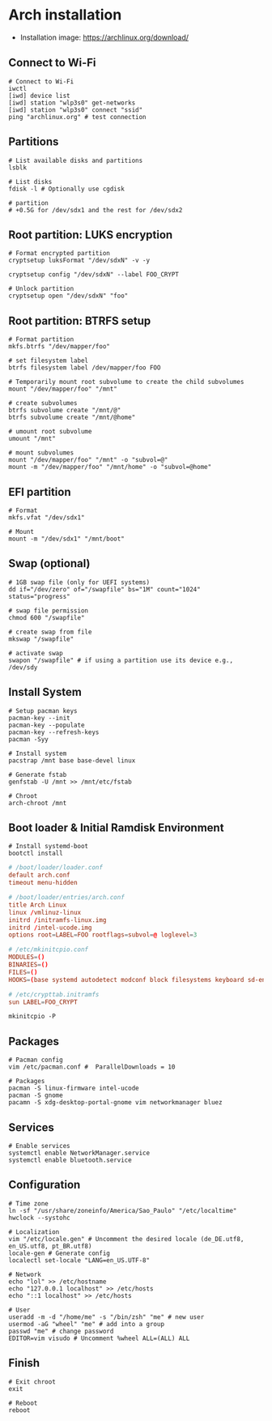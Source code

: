# Arch installation

- Installation image: <https://archlinux.org/download/>

## Connect to Wi-Fi

```shell
# Connect to Wi-Fi
iwctl
[iwd] device list
[iwd] station "wlp3s0" get-networks
[iwd] station "wlp3s0" connect "ssid"
ping "archlinux.org" # test connection
```

## Partitions

```shell
# List available disks and partitions
lsblk

# List disks
fdisk -l # Optionally use cgdisk

# partition
# +0.5G for /dev/sdx1 and the rest for /dev/sdx2
```

## Root partition: LUKS encryption

```shell
# Format encrypted partition
cryptsetup luksFormat "/dev/sdxN" -v -y

cryptsetup config "/dev/sdxN" --label FOO_CRYPT

# Unlock partition
cryptsetup open "/dev/sdxN" "foo"
```

## Root partition: BTRFS setup

```shell
# Format partition
mkfs.btrfs "/dev/mapper/foo"

# set filesystem label
btrfs filesystem label /dev/mapper/foo FOO

# Temporarily mount root subvolume to create the child subvolumes
mount "/dev/mapper/foo" "/mnt"

# create subvolumes
btrfs subvolume create "/mnt/@"
btrfs subvolume create "/mnt/@home"

# umount root subvolume
umount "/mnt"

# mount subvolumes
mount "/dev/mapper/foo" "/mnt" -o "subvol=@"
mount -m "/dev/mapper/foo" "/mnt/home" -o "subvol=@home"
```

## EFI partition

```shell
# Format
mkfs.vfat "/dev/sdx1"

# Mount
mount -m "/dev/sdx1" "/mnt/boot"
```

## Swap (optional)

```shell
# 1GB swap file (only for UEFI systems)
dd if="/dev/zero" of="/swapfile" bs="1M" count="1024" status="progress"

# swap file permission
chmod 600 "/swapfile"

# create swap from file
mkswap "/swapfile"

# activate swap
swapon "/swapfile" # if using a partition use its device e.g., /dev/sdy
```

## Install System

```shell
# Setup pacman keys
pacman-key --init
pacman-key --populate
pacman-key --refresh-keys
pacman -Syy
```

```shell
# Install system
pacstrap /mnt base base-devel linux

# Generate fstab
genfstab -U /mnt >> /mnt/etc/fstab

# Chroot
arch-chroot /mnt
```

## Boot loader & Initial Ramdisk Environment

```shell
# Install systemd-boot
bootctl install
```

```conf
# /boot/loader/loader.conf
default arch.conf
timeout menu-hidden
```

```conf
# /boot/loader/entries/arch.conf
title Arch Linux
linux /vmlinuz-linux
initrd /initramfs-linux.img
initrd /intel-ucode.img
options root=LABEL=FOO rootflags=subvol=@ loglevel=3
```

```conf
# /etc/mkinitcpio.conf
MODULES=()
BINARIES=()
FILES=()
HOOKS=(base systemd autodetect modconf block filesystems keyboard sd-encrypt)
```

```conf
# /etc/crypttab.initramfs
sun LABEL=FOO_CRYPT
```

```shell
mkinitcpio -P
```

## Packages

```shell
# Pacman config
vim /etc/pacman.conf #  ParallelDownloads = 10

# Packages
pacman -S linux-firmware intel-ucode
pacman -S gnome
pacamn -S xdg-desktop-portal-gnome vim networkmanager bluez
```

## Services

```shell
# Enable services
systemctl enable NetworkManager.service
systemctl enable bluetooth.service
```

## Configuration

```shell
# Time zone
ln -sf "/usr/share/zoneinfo/America/Sao_Paulo" "/etc/localtime"
hwclock --systohc

# Localization
vim "/etc/locale.gen" # Uncomment the desired locale (de_DE.utf8, en_US.utf8, pt_BR.utf8)
locale-gen # Generate config
localectl set-locale "LANG=en_US.UTF-8"

# Network
echo "lol" >> /etc/hostname
echo "127.0.0.1 localhost" >> /etc/hosts
echo "::1 localhost" >> /etc/hosts

# User
useradd -m -d "/home/me" -s "/bin/zsh" "me" # new user
usermod -aG "wheel" "me" # add into a group
passwd "me" # change password
EDITOR=vim visudo # Uncomment %wheel ALL=(ALL) ALL
```

## Finish

```shell
# Exit chroot
exit

# Reboot
reboot
```
